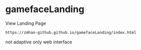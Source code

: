 # gamefaceLanding   
View Landing Page 
```
https://zmhan-github.github.io/gamefaceLanding/index.html
```


not adaptive
only web interface
